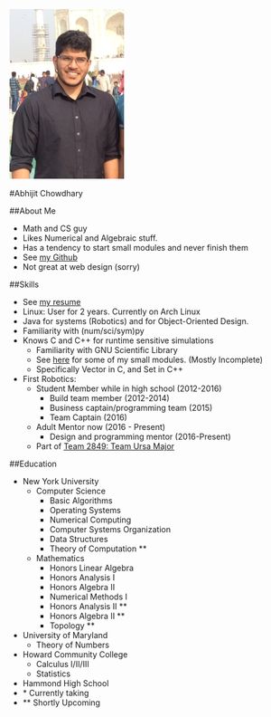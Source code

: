 ![](Resources/Images/profilepic.jpg)

#Abhijit Chowdhary

##About Me
- Math and CS guy
- Likes Numerical and Algebraic stuff.
- Has a tendency to start small modules and never finish them
- See [my Github](https://www.github.com/TrostAft)
- Not great at web design (sorry)

##Skills
- See [my resume](Resources/Resume/Resume.pdf)
- Linux: User for 2 years. Currently on Arch Linux
- Java for systems (Robotics) and for Object-Oriented Design.
- Familiarity with (num/sci/sym)py
- Knows C and C++ for runtime sensitive simulations
    - Familiarity with GNU Scientific Library
    - See [here](https://github.com/TrostAft/TrostResources/tree/master/LanguageLibs) for some of my small modules. (Mostly Incomplete)
    - Specifically Vector in C, and Set in C++
- First Robotics:
    - Student Member while in high school (2012-2016)
        - Build team member (2012-2014)
        - Business captain/programming team (2015)
        - Team Captain (2016)
    - Adult Mentor now (2016 - Present)
        - Design and programming mentor (2016-Present)
    - Part of [Team 2849: Team Ursa Major](http://hammondursamajor.org/)

##Education
- New York University
    - Computer Science
        - Basic Algorithms
        - Operating Systems
        - Numerical Computing
        - Computer Systems Organization
        - Data Structures
        - Theory of Computation \*\*
    - Mathematics
        - Honors Linear Algebra
        - Honors Analysis I
        - Honors Algebra II
        - Numerical Methods I
        - Honors Analysis II \*\*
        - Honors Algebra II \*\*
        - Topology \*\*
- University of Maryland
    - Theory of Numbers
- Howard Community College
    - Calculus I/II/III
    - Statistics
- Hammond High School
- \* Currently taking
- \*\* Shortly Upcoming
